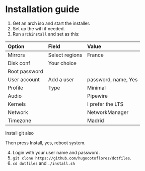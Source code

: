 # Installation guide

1. Get an arch iso and start the installer.
2. Set up the wifi if needed.
3. Run `archinstall` and set as this:

| Option | Field | Value |
| :--- | :--- | :--- |
| Mirrors | Select regions | France |
| Disk conf | Your choice |  |
| Root password |  |  |
| User account | Add a user  | password, name, Yes  |
| Profile | Type | Minimal |
| Audio |  | Pipewire |
| Kernels | | I prefer the LTS |
| Network | | NetworkManager |
| Timezone |  | Madrid |
Install git also

Then press Install, yes, reboot system.

4. Login with your user name and password.
5. `git clone https://github.com/hugocotoflorez/dotfiles`.
6. `cd dotfiles` and `./install.sh`

